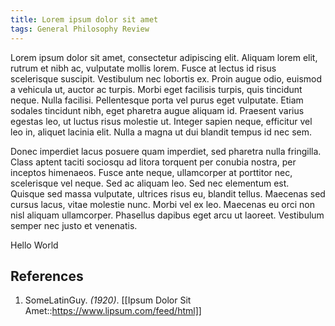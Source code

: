 ```yaml
---
title: Lorem ipsum dolor sit amet
tags: General Philosophy Review
---
```


Lorem ipsum dolor sit amet, consectetur adipiscing elit. Aliquam lorem elit, rutrum et nibh ac, vulputate mollis lorem. Fusce at lectus id risus scelerisque suscipit. Vestibulum nec lobortis ex. Proin augue odio, euismod a vehicula ut, auctor ac turpis. Morbi eget facilisis turpis, quis tincidunt neque. Nulla facilisi. Pellentesque porta vel purus eget vulputate. Etiam sodales tincidunt nibh, eget pharetra augue aliquam id. Praesent varius egestas leo, ut luctus risus molestie ut. Integer sapien neque, efficitur vel leo in, aliquet lacinia elit. Nulla a magna ut dui blandit tempus id nec sem.

Donec imperdiet lacus posuere quam imperdiet, sed pharetra nulla fringilla. Class aptent taciti sociosqu ad litora torquent per conubia nostra, per inceptos himenaeos. Fusce ante neque, ullamcorper at porttitor nec, scelerisque vel neque. Sed ac aliquam leo. Sed nec elementum est. Quisque sed massa vulputate, ultrices risus eu, blandit tellus. Maecenas sed cursus lacus, vitae molestie nunc. Morbi vel ex leo. Maecenas eu orci non nisl aliquam ullamcorper. Phasellus dapibus eget arcu ut laoreet. Vestibulum semper nec justo et venenatis.

Hello World

## References
1. SomeLatinGuy. *(1920)*. [[Ipsum Dolor Sit Amet::https://www.lipsum.com/feed/html]]
